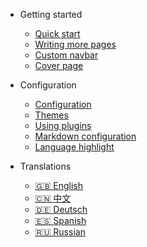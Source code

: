 <!-- _navbar.md -->

* Getting started

  * [Quick start](quickstart.md)
  * [Writing more pages](more-pages.md)
  * [Custom navbar](custom-navbar.md)
  * [Cover page](cover.md)

* Configuration
  * [Configuration](configuration.md)
  * [Themes](themes.md)
  * [Using plugins](plugins.md)
  * [Markdown configuration](markdown.md)
  * [Language highlight](language-highlight.md)
  
* Translations
  * [:uk: English](/)
  * [:cn: 中文](/zh-cn/)
  * [:de: Deutsch](/de-de/)
  * [:es: Spanish](/es/)
  * [:ru: Russian](/ru/)
